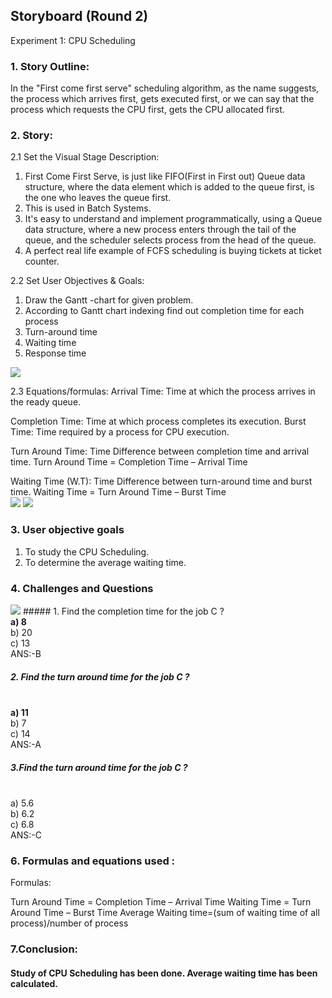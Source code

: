 ## Storyboard (Round 2)

Experiment 1: CPU Scheduling

### 1. Story Outline:

In the "First come first serve" scheduling algorithm, as the name suggests, the process which arrives first, gets executed first, or we
can say that the process which requests the CPU first, gets the CPU allocated first.
### 2. Story:

2.1	Set the Visual Stage Description:
1.	First Come First Serve, is just like FIFO(First in First out) Queue data structure, where the data element which is added to the 
queue first, is the one who leaves the queue first.
2.	This is used in Batch Systems.
3.	It's easy to understand and implement programmatically, using a Queue data structure, where a new process enters through the tail
of the queue, and the scheduler selects process from the head of the queue.
4.	A perfect real life example of FCFS scheduling is buying tickets at ticket counter.

2.2	Set User Objectives & Goals:
1.	Draw the Gantt -chart for given problem.
2.	 According to Gantt chart indexing find out completion time for each process
3.	Turn-around time 
4.	Waiting time 
5.	Response time 



<img src="storyboard/story.jpg"/>
<br>


2.3 Equations/formulas:
Arrival Time: Time at which the process arrives in the ready queue.

Completion Time: Time at which process completes its execution.
Burst Time: Time required by a process for CPU execution.

Turn Around Time: Time Difference between completion time and arrival time.
Turn Around Time = Completion Time – Arrival Time

Waiting Time (W.T): Time Difference between turn-around time and burst time.
Waiting Time = Turn Around Time – Burst Time
<br>
<img src="storyboard/flowchart.png"/>
<img src="storyboard/mindmap.png"/>


### 3. User objective goals
1. To study the CPU Scheduling.
2. To determine the average waiting time.


### 4. Challenges and Questions
<img src="storyboard/fcfsque.png"/>
##### 1.	Find the completion time for the job C ?
<br> <b> a) 8 </b> 
<br> b) 20 
<br> c) 13
<br> ANS:-B

##### 2.	Find the turn around time for the job C ?
<br> <b> a)	11  </b>
<br> b) 7
<br> c) 14
<br> ANS:-A

##### 3.Find the turn around time for the job C ?
<br> a) 5.6
<br> b)	6.2
<br> c) 6.8
<br> ANS:-C


### 6. Formulas and equations used :

Formulas:<br> 

Turn Around Time = Completion Time – Arrival Time
Waiting Time = Turn Around Time – Burst Time
Average Waiting time=(sum of waiting time of all process)/number of process 

### 7.Conclusion:
####  Study of CPU Scheduling has been done. Average waiting time has been calculated.
